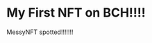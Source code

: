 # My First NFT on BCH!!!!
MessyNFT spotted!!!!!!!
                                                                                                                                                           